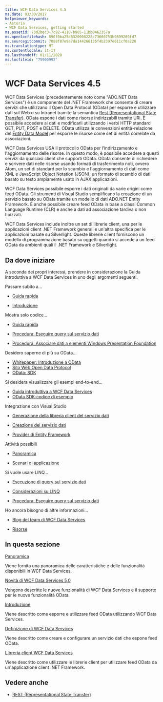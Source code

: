 ```yaml
---
title: WCF Data Services 4.5
ms.date: 03/30/2017
helpviewer_keywords:
- Astoria
- WCF Data Services, getting started
ms.assetid: 73d2bec3-7c92-4110-b905-11bb0462357a
ms.openlocfilehash: 890f0ba25d8320008228c73660753b9899269fd7
ms.sourcegitcommit: 7088f87e9a7da144266135f4b2397e611cf0a228
ms.translationtype: MT
ms.contentlocale: it-IT
ms.lasthandoff: 01/11/2020
ms.locfileid: "75900992"
---
```

# <a name="wcf-data-services-45"></a>WCF Data Services 4.5

WCF Data Services (precedentemente noto come "ADO.NET Data Services") è un componente del .NET Framework che consente di creare servizi che utilizzano il Open Data Protocol (OData) per esporre e utilizzare dati sul Web o su Intranet tramite la semantica [Rest (Representational State Transfer)](https://www.ics.uci.edu/~fielding/pubs/dissertation/rest_arch_style.htm). OData espone i dati come risorse indirizzabili tramite URI. È possibile accedere ai dati e modificarli utilizzando i verbi HTTP standard GET, PUT, POST e DELETE. OData utilizza le convenzioni entità-relazione del [Entity Data Model](../adonet/entity-data-model.md) per esporre le risorse come set di entità correlate da associazioni.

WCF Data Services USA il protocollo OData per l'indirizzamento e l'aggiornamento delle risorse. In questo modo, è possibile accedere a questi servizi da qualsiasi client che supporti OData. OData consente di richiedere e scrivere dati nelle risorse usando formati di trasferimento noti, ovvero Atom, un set di standard per lo scambio e l'aggiornamento di dati come XML e JavaScript Object Notation (JSON), un formato di scambio di dati basato su testo ampiamente usato in AJAX applicazioni.

WCF Data Services possibile esporre i dati originati da varie origini come feed OData. Gli strumenti di Visual Studio semplificano la creazione di un servizio basato su OData tramite un modello di dati ADO.NET Entity Framework. È anche possibile creare feed OData in base a classi Common Language Runtime (CLR) e anche a dati ad associazione tardiva o non tipizzati.

WCF Data Services include inoltre un set di librerie client, una per le applicazioni client .NET Framework generali e un'altra specifica per le applicazioni basate su Silverlight. Queste librerie client forniscono un modello di programmazione basato su oggetti quando si accede a un feed OData da ambienti quali il .NET Framework e Silverlight.

## <a name="where-should-i-start"></a>Da dove iniziare

A seconda dei propri interessi, prendere in considerazione la Guida introduttiva a WCF Data Services in uno degli argomenti seguenti.

Passare subito a...

- [Guida rapida](quickstart-wcf-data-services.md)

- [Introduzione](getting-started-with-wcf-data-services.md)

Mostra solo codice...

- [Guida rapida](quickstart-wcf-data-services.md)

- [Procedura: Eseguire query sul servizio dati](how-to-execute-data-service-queries-wcf-data-services.md)

- [Procedura: Associare dati a elementi Windows Presentation Foundation](bind-data-to-wpf-elements-wcf-data-services.md)

Desidero saperne di più su OData...

- [Whitepaper: Introduzione a OData](https://download.microsoft.com/download/E/5/A/E5A59052-EE48-4D64-897B-5F7C608165B8/IntroducingOData.pdf)
- [Sito Web Open Data Protocol](https://www.odata.org/)
- [OData: SDK](https://www.odata.org/ecosystem/)

Si desidera visualizzare gli esempi end-to-end...

- [Guida introduttiva a WCF Data Services](https://github.com/microsoftarchive/msdn-code-gallery-community-s-z/tree/master/WCF%20Data%20Services%20Quickstart%20(OData%20Service%20and%20WPF%20Client))
- [OData SDK-codice di esempio](https://www.odata.org/ecosystem/#sdk)

Integrazione con Visual Studio

- [Generazione della libreria client del servizio dati](generating-the-data-service-client-library-wcf-data-services.md)

- [Creazione del servizio dati](creating-the-data-service.md)

- [Provider di Entity Framework](entity-framework-provider-wcf-data-services.md)

Attività possibili

- [Panoramica](wcf-data-services-overview.md)

- [Scenari di applicazione](application-scenarios-wcf-data-services.md)

Si vuole usare LINQ...

- [Esecuzione di query sul servizio dati](querying-the-data-service-wcf-data-services.md)

- [Considerazioni su LINQ](linq-considerations-wcf-data-services.md)

- [Procedura: Eseguire query sul servizio dati](how-to-execute-data-service-queries-wcf-data-services.md)

Ho ancora bisogno di altre informazioni...

- [Blog del team di WCF Data Services](https://docs.microsoft.com/archive/blogs/astoriateam/)

- [Risorse](wcf-data-services-resources.md)

## <a name="in-this-section"></a>In questa sezione

[Panoramica](wcf-data-services-overview.md)

Viene fornita una panoramica delle caratteristiche e delle funzionalità disponibili in WCF Data Services.

[Novità di WCF Data Services 5,0](https://docs.microsoft.com/previous-versions/dotnet/wcf-data-services/ee373845(v=vs.103))

Vengono descritte le nuove funzionalità di WCF Data Services e il supporto per le nuove funzionalità OData.

[Introduzione](getting-started-with-wcf-data-services.md)

Viene descritto come esporre e utilizzare feed OData utilizzando WCF Data Services.

[Definizione di WCF Data Services](defining-wcf-data-services.md)

Viene descritto come creare e configurare un servizio dati che espone feed OData.

[Libreria client WCF Data Services](wcf-data-services-client-library.md)

Viene descritto come utilizzare le librerie client per utilizzare feed OData da un'applicazione client .NET Framework.

## <a name="see-also"></a>Vedere anche

- [REST (Representational State Transfer)](https://www.ics.uci.edu/~fielding/pubs/dissertation/rest_arch_style.htm)

